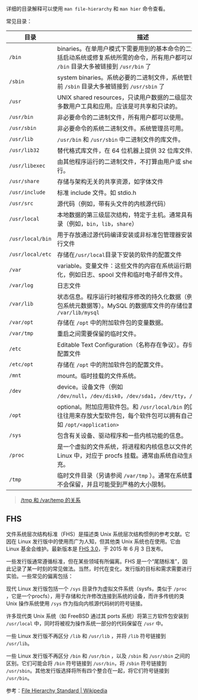 详细的目录解释可以使用 `man file-hierarchy` 和 `man hier` 命令查看。

常见目录：

| 目录 | 描述 |
| ------------ | ------------ |
| `/bin` | binaries。在单用户模式下需要用到的基本命令的二进制文件，包括启动系统或修复系统所需的命令，所有用户都可以使用。目前 `/bin` 目录大多被链接到 `/usr/bin` 了 |
| `/sbin` | system binaries。系统必要的二进制文件，系统管理员可用。目前 `/sbin` 目录大多被链接到 `/usr/sbin` 了 |
| `/usr` | UNIX shared resources，只读用户数据的二级层次结构，包含大多数用户工具和应用。应该是可共享和只读的。 |
| `/usr/bin` | 非必要命令的二进制文件，所有用户都可以使用。 |
| `/usr/sbin` | 非必要命令的系统二进制文件。系统管理员可用。 |
| `/usr/lib` | `/usr/bin` 和 `/usr/sbin` 中二进制文件的库文件。 |
| `/usr/lib32` | 替代格式库文件，在 64 位机器上提供 32 位库文件。 |
| `/usr/libexec` | 由其他程序运行的二进制文件，不打算由用户或 shell 脚本直接执行。 |
| `/usr/share` | 存储与架构无关的共享资源，如字体文件 |
| `/usr/include` | 标准 include 文件。如 stdio.h |
| `/usr/src` | 源代码（例如，带有头文件的内核源代码） |
| `/usr/local` | 本地数据的第三级层次结构，特定于主机。通常具有进一步的子目录（例如，`bin`，`lib`，`share`） |
| `/usr/local/bin`| 用于存放通过源代码编译安装或非标准包管理器安装的软件的可执行文件 |
| `/usr/local/etc` | 存储在`/usr/local`目录下安装的软件的配置文件 |
| `/var` | variable。变量文件：这些文件的内容在系统运行期间会不断变化，例如日志、spool 文件和临时电子邮件文件。 |
| `/var/log` | 日志文件 |
| `/var/lib` | 状态信息。程序运行时被程序修改的持久化数据（例如数据库、打包系统元数据等）。MySQL 的数据库文件的存储位置就在 `/var/lib/mysql` |
| `/var/opt` | 存储在 `/opt` 中的附加软件包的变量数据。 |
| `/var/tmp` | 重启之间需要保留的临时文件。 |
| `/etc` | Editable Text Configuration（名称存在争议）。存储系统范围的配置文件 |
| `/etc/opt` | 存储在 `/opt` 中的附加软件包的配置文件。 |
| `/mnt` | mount。临时挂载的文件系统。 |
| `/dev` | device。设备文件（例如 `/dev/null`，`/dev/disk0`，`/dev/sda1`，`/dev/tty`，`/dev/random`） |
| `/opt` | optional。附加应用软件包。和 `/usr/local/bin` 的区别在于 `/opt` 往往用来存放大型软件包，每个软件包可以拥有自己独立的目录，如 `/opt/<application>` |
| `/sys` | 包含有关设备、驱动程序和一些内核功能的信息。 |
| `/proc` | 是一个虚拟的文件系统，将进程和内核信息以文件的形式提供。在 Linux 中，对应于 procfs 挂载。通常由系统自动生成并动态填充。 |
| `/tmp` | 临时文件目录（另请参阅 `/var/tmp` ）。通常在系统重新启动之间不会保留，并且可能受到严格的大小限制。 |

> [/tmp 和 /var/temp 的关系](https://zhuanlan.zhihu.com/p/352642228)

## FHS

文件系统层次结构标准（FHS）是描述类 Unix 系统层次结构惯例的参考文献。它因在 Linux 发行版中的使用而广为人知，但其他类 Unix 系统也在使用。它由 Linux 基金会维护。最新版本是 [FHS 3.0](https://refspecs.linuxfoundation.org/FHS_3.0/fhs/index.html)，于 2015 年 6 月 3 日发布。

一些发行版通常遵循标准，但在某些领域有所偏离。FHS 是一个“尾随标准”，因此记录了某一时刻的常见做法。当然，时代在变化，发行版的目标和需求需要进行实验。一些常见的偏离包括：

现代 Linux 发行版包括一个 `/sys` 目录作为虚拟文件系统（sysfs，类似于 `/proc` ，它是一个procfs），用于存储和允许修改连接到系统的设备，而许多传统的类 Unix 操作系统使用 `/sys` 作为指向内核源代码树的符号链接。

许多现代类 Unix 系统（如 FreeBSD 通过其 ports 系统）将第三方软件包安装到 `/usr/local` 中，同时将被视为操作系统一部分的代码保留在 `/usr` 中。

一些 Linux 发行版不再区分 `/lib` 和 `/usr/lib` ，并将 `/lib` 符号链接到 `/usr/lib`。

一些 Linux 发行版不再区分 `/bin` 和 `/usr/bin` ，以及 `/sbin` 和 `/usr/sbin` 之间的区别。它们可能会将 `/bin` 符号链接到 `/usr/bin`，将 `/sbin` 符号链接到 `/usr/sbin`。其他发行版选择将所有四个整合在一起，将它们符号链接到 `/usr/bin`。

参考：[File Hierarchy Standard | Wikipedia](https://en.wikipedia.org/wiki/Filesystem_Hierarchy_Standard)